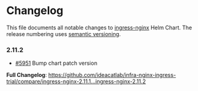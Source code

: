 # Changelog

This file documents all notable changes to [ingress-nginx](https://github.com/ideacatlab/infra-nginx-ingress-trial) Helm Chart. The release numbering uses [semantic versioning](http://semver.org).

### 2.11.2

* [#5951](https://github.com/ideacatlab/infra-nginx-ingress-trial/pull/5951) Bump chart patch version

**Full Changelog**: https://github.com/ideacatlab/infra-nginx-ingress-trial/compare/ingress-nginx-2.11.1...ingress-nginx-2.11.2
